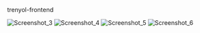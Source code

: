 trenyol-frontend



![Screenshot_3](https://user-images.githubusercontent.com/72949662/168045529-75db31bc-da41-47ac-a842-85fadee4bbf3.jpg)
![Screenshot_4](https://user-images.githubusercontent.com/72949662/168045541-eeeb5e6d-5d95-4cf7-a14f-446ad9ba8bea.jpg)
![Screenshot_5](https://user-images.githubusercontent.com/72949662/168045561-e4b66185-dcce-42de-84f2-70dafbc52c0d.jpg)
![Screenshot_6](https://user-images.githubusercontent.com/72949662/168045574-980465ef-fdd6-4e28-a194-b470c6433d03.jpg)
